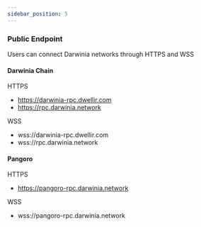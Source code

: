 ```yaml
---
sidebar_position: 5
---
```


### Public Endpoint

Users can connect Darwinia networks through HTTPS and WSS



#### Darwinia Chain


HTTPS

*  https://darwinia-rpc.dwellir.com
*  https://rpc.darwinia.network

WSS

* wss://darwinia-rpc.dwellir.com
* wss://rpc.darwinia.network


#### Pangoro

HTTPS

*  https://pangoro-rpc.darwinia.network


WSS

*  wss://pangoro-rpc.darwinia.network






